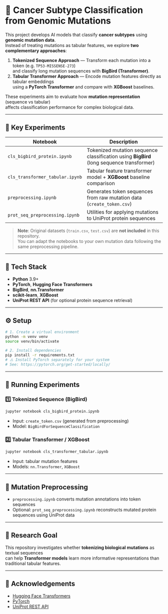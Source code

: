 # 🧬 Cancer Subtype Classification from Genomic Mutations

This project develops AI models that classify **cancer subtypes** using **genomic mutation data**.  
Instead of treating mutations as tabular features, we explore **two complementary approaches**:

1. **Tokenized Sequence Approach** — Transform each mutation into a token (e.g. `TP53-MISSENSE-273`)  
   and classify long mutation sequences with **BigBird (Transformer)**.
2. **Tabular Transformer Approach** — Encode mutation features directly as tabular embeddings  
   using a **PyTorch Transformer** and compare with **XGBoost** baselines.

These experiments aim to evaluate how **mutation representation** (sequence vs tabular)  
affects classification performance for complex biological data.

---

## 🚀 Key Experiments
| Notebook | Description |
|----------|--------------|
| `cls_bigbird_protein.ipynb` | Tokenized mutation sequence classification using **BigBird** (long sequence transformer) |
| `cls_transformer_tabular.ipynb` | Tabular feature transformer model + **XGBoost** baseline comparison |
| `preprocessing.ipynb` | Generates token sequences from raw mutation data (`create_token.csv`) |
| `prot_seq_preprocessing.ipynb` | Utilities for applying mutations to UniProt protein sequences |

> **Note**: Original datasets (`train.csv`, `test.csv`) are **not included** in this repository.  
> You can adapt the notebooks to your own mutation data following the same preprocessing pipeline.

---

## 🧰 Tech Stack
- **Python** 3.9+
- **PyTorch**, **Hugging Face Transformers**
- **BigBird**, **nn.Transformer**
- **scikit-learn**, **XGBoost**
- **UniProt REST API** (for optional protein sequence retrieval)

---

## ⚙️ Setup
```bash
# 1. Create a virtual environment
python -m venv venv
source venv/bin/activate

# 2. Install dependencies
pip install -r requirements.txt
# ⚠️ Install PyTorch separately for your system
# See: https://pytorch.org/get-started/locally/
```

---

## 🧪 Running Experiments

### 1️⃣ Tokenized Sequence (BigBird)
```bash
jupyter notebook cls_bigbird_protein.ipynb
```
- Input: `create_token.csv` (generated from preprocessing)
- Model: `BigBirdForSequenceClassification`

### 2️⃣ Tabular Transformer / XGBoost
```bash
jupyter notebook cls_transformer_tabular.ipynb
```
- Input: tabular mutation features
- Models: `nn.Transformer`, `XGBoost`

---

## 🧬 Mutation Preprocessing
- `preprocessing.ipynb` converts mutation annotations into token sequences
- Optional: `prot_seq_preprocessing.ipynb` reconstructs mutated protein sequences using UniProt data

---

## 🧠 Research Goal
This repository investigates whether **tokenizing biological mutations** as textual sequences  
can help **Transformer models** learn more informative representations than traditional tabular features.

---

## 🙏 Acknowledgements
- [Hugging Face Transformers](https://huggingface.co/transformers)
- [PyTorch](https://pytorch.org/)
- [UniProt REST API](https://rest.uniprot.org/)
